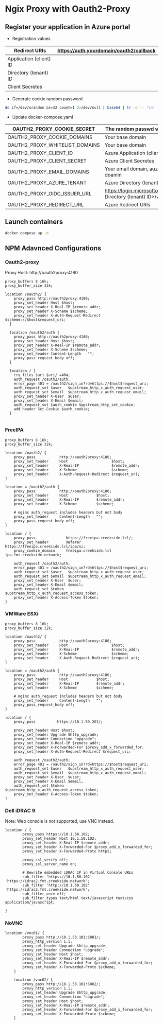 # Ngix Proxy with Oauth2-Proxy


## Register your application in Azure portal

- Registration values

| Redirect URIs | https://auth.yourdomain/oauth2/callback |
|------------|------------|
| Application (client) ID |  |
| Directory (tenant) ID |  |
| Client Secretes |  |


- Generate cookie random password
```bash
dd if=/dev/urandom bs=32 count=1 2>/dev/null | base64 | tr -d -- '\n' | tr -- '+/' '-_'; echo
```

- Update docker-compose.yaml

| OAUTH2_PROXY_COOKIE_SECRET | The random passwd we just generated |
|------------|------------|
| OAUTH2_PROXY_COOKIE_DOMAINS | Your base domain |
| OAUTH2_PROXY_WHITELIST_DOMAINS | Your base domain |
| OAUTH2_PROXY_CLIENT_ID | Azure Application (client) ID |
| OAUTH2_PROXY_CLIENT_SECRET | Azure Client Secretes |
| OAUTH2_PROXY_EMAIL_DOMAINS | Your email domain, auzre default email doamin |
| OAUTH2_PROXY_AZURE_TENANT | Azure Directory (tenant) ID |
| OAUTH2_PROXY_OIDC_ISSUER_URL | https://login.microsoftonline.com/<Azure Directory (tenant) ID>/v2.0/ |
| OAUTH2_PROXY_REDIRECT_URL | Azure Redirect URIs |

## Launch containers

```bash
docker compose up -d
```

## NPM Adavnced Configurations

### Oauth2-proxy

Proxy Host: http://oauth2proxy:4180

```nginx
proxy_buffers 8 16k;
proxy_buffer_size 32k;

location /oauth2/ {
    proxy_pass http://oauth2proxy:4180;
    proxy_set_header Host $host;
    proxy_set_header X-Real-IP $remote_addr;
    proxy_set_header X-Scheme $scheme;
    proxy_set_header X-Auth-Request-Redirect $scheme://$host$request_uri;
  }

  location /oauth2/auth {
    proxy_pass http://oauth2proxy:4180;
    proxy_set_header Host $host;
    proxy_set_header X-Real-IP $remote_addr;
    proxy_set_header X-Scheme $scheme;
    proxy_set_header Content-Length   "";
    proxy_pass_request_body off;
  }

  location / {
    try_files $uri $uri/ =404;
    auth_request /oauth2/auth;
    error_page 401 = /oauth2/sign_in?rd=https://$host$request_uri;
    auth_request_set $user   $upstream_http_x_auth_request_user;
    auth_request_set $email  $upstream_http_x_auth_request_email;
    proxy_set_header X-User  $user;
    proxy_set_header X-Email $email;
    auth_request_set $auth_cookie $upstream_http_set_cookie;
    add_header Set-Cookie $auth_cookie;
  }


```

### FreeIPA

```nginx
proxy_buffers 8 16k;
proxy_buffer_size 32k;

location /oauth2/ {
    proxy_pass           http://oauth2proxy:4180;
    proxy_set_header     Host                    $host;
    proxy_set_header     X-Real-IP               $remote_addr;
    proxy_set_header     X-Scheme                $scheme;
    proxy_set_header     X-Auth-Request-Redirect $request_uri;
}

location = /oauth2/auth {
    proxy_pass           http://oauth2proxy:4180;
    proxy_set_header     Host             $host;
    proxy_set_header     X-Real-IP        $remote_addr;
    proxy_set_header     X-Scheme         $scheme;

    # nginx auth_request includes headers but not body
    proxy_set_header     Content-Length   "";
    proxy_pass_request_body off;
}  
  
location / {
    proxy_pass              https://freeipa.creekside.lcl/;
    proxy_set_header        Referer https://freeipa.creekside.lcl/ipa/ui;
    proxy_cookie_domain     freeipa.creekside.lcl ipa.fmt.creekside.network;

    auth_request /oauth2/auth;
    error_page 401 = /oauth2/sign_in?rd=https://$host$request_uri;
    auth_request_set $user   $upstream_http_x_auth_request_user;
    auth_request_set $email  $upstream_http_x_auth_request_email;
    proxy_set_header X-User  $user;
    proxy_set_header X-Email $email;
    auth_request_set $token  $upstream_http_x_auth_request_access_token;
    proxy_set_header X-Access-Token $token;
}
```


### VMWare ESXi

```nginx
proxy_buffers 8 16k;
proxy_buffer_size 32k;

location /oauth2/ {
    proxy_pass           http://oauth2proxy:4180;
    proxy_set_header     Host                    $host;
    proxy_set_header     X-Real-IP               $remote_addr;
    proxy_set_header     X-Scheme                $scheme;
    proxy_set_header     X-Auth-Request-Redirect $request_uri;
}

location = /oauth2/auth {
    proxy_pass           http://oauth2proxy:4180;
    proxy_set_header     Host             $host;
    proxy_set_header     X-Real-IP        $remote_addr;
    proxy_set_header     X-Scheme         $scheme;

    # nginx auth_request includes headers but not body
    proxy_set_header     Content-Length   "";
    proxy_pass_request_body off;
}

location / {
    proxy_pass          https://10.1.50.202/;

    proxy_set_header Host $host;
    proxy_set_header Upgrade $http_upgrade;
    proxy_set_header Connection "upgrade";
    proxy_set_header X-Real-IP $remote_addr;
    proxy_set_header X-Forwarded-For $proxy_add_x_forwarded_for;
    proxy_set_header X-Auth-Request-Redirect $request_uri;
    
    auth_request /oauth2/auth;
    error_page 401 = /oauth2/sign_in?rd=https://$host$request_uri;
    auth_request_set $user   $upstream_http_x_auth_request_user;
    auth_request_set $email  $upstream_http_x_auth_request_email;
    proxy_set_header X-User  $user;
    proxy_set_header X-Email $email;
    auth_request_set $token  $upstream_http_x_auth_request_access_token;
    proxy_set_header X-Access-Token $token;
}

```
### Dell iDRAC 9

Note: Web console is not supported, use VNC instead.

```nginx
location / {
        proxy_pass https://10.1.50.102;
        proxy_set_header Host 10.1.50.102;
        proxy_set_header X-Real-IP $remote_addr;
        proxy_set_header X-Forwarded-For $proxy_add_x_forwarded_for;
        proxy_set_header X-Forwarded-Proto https;
        
        proxy_ssl_verify off;
        proxy_ssl_server_name on;

        # Rewrite embedded iDRAC IP in Virtual Console URLs
        sub_filter 'https://10.1.50.102' 'https://idrac2.fmt.creekside.network';
        sub_filter 'http://10.1.50.102' 'https://idrac2.fmt.creekside.network';
        sub_filter_once off;
        sub_filter_types text/html text/javascript text/css application/javascript;

}
```

### NoVNC

```nginx
location /vnc01/ {
        proxy_pass http://10.1.53.101:6081/;
        proxy_http_version 1.1;
        proxy_set_header Upgrade $http_upgrade;
        proxy_set_header Connection "upgrade";
        proxy_set_header Host $host;
        proxy_set_header X-Real-IP $remote_addr;
        proxy_set_header X-Forwarded-For $proxy_add_x_forwarded_for;
        proxy_set_header X-Forwarded-Proto $scheme;
    }

    location /vnc02/ {
        proxy_pass http://10.1.53.101:6082/;
        proxy_http_version 1.1;
        proxy_set_header Upgrade $http_upgrade;
        proxy_set_header Connection "upgrade";
        proxy_set_header Host $host;
        proxy_set_header X-Real-IP $remote_addr;
        proxy_set_header X-Forwarded-For $proxy_add_x_forwarded_for;
        proxy_set_header X-Forwarded-Proto $scheme;
    }
```
